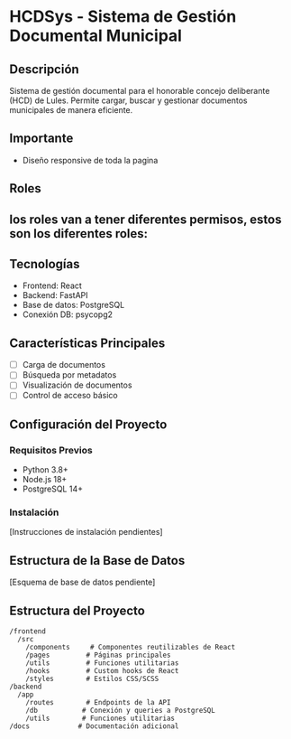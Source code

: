 # HCDSys - Sistema de Gestión Documental Municipal

## Descripción
Sistema de gestión documental para el honorable concejo deliberante (HCD) de Lules. Permite cargar, buscar y gestionar documentos municipales de manera eficiente.

## Importante 
- Diseño responsive de toda la pagina

## Roles
los roles van a tener diferentes permisos, estos son los diferentes roles:
- 

## Tecnologías
- Frontend: React
- Backend: FastAPI
- Base de datos: PostgreSQL
- Conexión DB: psycopg2

## Características Principales
- [ ] Carga de documentos
- [ ] Búsqueda por metadatos
- [ ] Visualización de documentos
- [ ] Control de acceso básico

## Configuración del Proyecto
### Requisitos Previos
- Python 3.8+
- Node.js 18+
- PostgreSQL 14+

### Instalación
[Instrucciones de instalación pendientes]

## Estructura de la Base de Datos
[Esquema de base de datos pendiente]

## Estructura del Proyecto
```
/frontend
  /src
    /components     # Componentes reutilizables de React
    /pages         # Páginas principales
    /utils         # Funciones utilitarias
    /hooks         # Custom hooks de React
    /styles        # Estilos CSS/SCSS
/backend
  /app
    /routes        # Endpoints de la API
    /db           # Conexión y queries a PostgreSQL
    /utils        # Funciones utilitarias
/docs            # Documentación adicional
```